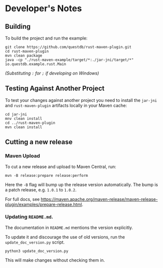 # Developer's Notes

## Building

To build the project and run the example:

```shell
git clone https://github.com/questdb/rust-maven-plugin.git
cd rust-maven-plugin
mvn clean package
java -cp "./rust-maven-example/target/*:./jar-jni/target/*" io.questdb.example.rust.Main
```

_(Substituting `:` for `;` if developing on Windows)_

## Testing Against Another Project

To test your changes against another project you need to install
the `jar-jni` and `rust-maven-plugin` artifacts locally in your Maven cache:

```shell
cd jar-jni
mnv clean install
cd ../rust-maven-plugin
mvn clean install
```

## Cutting a new release

### Maven Upload

To cut a new release and upload to Maven Central, run:

```
mvn -B release:prepare release:perform
```

Here the `-B` flag will bump up the release version automatically.
The bump is a patch release, e.g. `1.0.1` to `1.0.2`.

For full docs, see https://maven.apache.org/maven-release/maven-release-plugin/examples/prepare-release.html.

### Updating `README.md`.

The documentation in `README.md` mentions the version explicitly.

To update it and discourage the use of old versions, run the
`update_doc_version.py` script.

```
python3 update_doc_version.py
```

This will make changes without checking them in.
